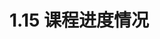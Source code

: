 <!--
 * @Author: William
 * @Date: 2022-01-15 19:07:50
 * @LastEditTime: 2022-01-15 19:07:51
 * @LastEditors: Please set LastEditors
 * @Description: 打开koroFileHeader查看配置 进行设置: https://github.com/OBKoro1/koro1FileHeader/wiki/%E9%85%8D%E7%BD%AE
 * @FilePath: /课程学习进度/readme.md
-->

# 1.15 课程进度情况

